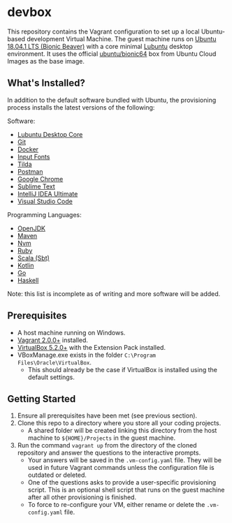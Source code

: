 # devbox

This repository contains the Vagrant configuration to set up a local Ubuntu-based development Virtual Machine.
The guest machine runs on [Ubuntu 18.04.1 LTS (Bionic Beaver)](http://releases.ubuntu.com/18.04.1/) with a core minimal
[Lubuntu](https://lubuntu.net/) desktop environment. It uses the official [ubuntu/bionic64](https://app.vagrantup.com/ubuntu/boxes/bionic64) box 
from Ubuntu Cloud Images as the base image.

## What's Installed?

In addition to the default software bundled with Ubuntu, the provisioning process installs the latest versions of the following:

Software:

- [Lubuntu Desktop Core](https://packages.ubuntu.com/bionic/lubuntu-core)
- [Git](https://git-scm.com/)
- [Docker](https://www.docker.com/)
- [Input Fonts](http://input.fontbureau.com/)
- [Tilda](https://github.com/lanoxx/tilda)
- [Postman](https://www.getpostman.com/)
- [Google Chrome](https://www.google.com/chrome/)
- [Sublime Text](https://www.sublimetext.com/)
- [IntelliJ IDEA Ultimate](https://www.jetbrains.com/idea/)
- [Visual Studio Code](https://code.visualstudio.com/)

Programming Languages:

- [OpenJDK](https://openjdk.java.net/)
- [Maven](https://maven.apache.org/)
- [Nvm](https://github.com/creationix/nvm)
- [Ruby](https://www.ruby-lang.org/en/)
- [Scala (Sbt)](https://www.scala-sbt.org/)
- [Kotlin](https://kotlinlang.org/)
- [Go](https://golang.org/)
- [Haskell](https://www.haskell.org/)

Note: this list is incomplete as of writing and more software will be added.

## Prerequisites

- A host machine running on Windows.
- [Vagrant 2.0.0+](https://www.vagrantup.com/downloads.html) installed.
- [VirtualBox 5.2.0+](https://www.virtualbox.org/wiki/Downloads) with the Extension Pack installed.
- VBoxManage.exe exists in the folder `C:\Program Files\Oracle\VirtualBox`.
   - This should already be the case if VirtualBox is installed using the default settings.

## Getting Started

1. Ensure all prerequisites have been met (see previous section).
1. Clone this repo to a directory where you store all your coding projects. 
   - A shared folder will be created linking this directory from the host machine to `${HOME}/Projects` in the guest machine. 
1. Run the command `vagrant up` from the directory of the cloned repository and answer the questions to the interactive prompts.
   - Your answers will be saved in the `.vm-config.yaml` file. They will be used in future Vagrant commands unless the configuration file is outdated or deleted.
   - One of the questions asks to provide a user-specific provisioning script. This is an optional shell script that runs on the guest machine after all other provisioning is finished. 
   - To force to re-configure your VM, either rename or delete the `.vm-config.yaml` file.
